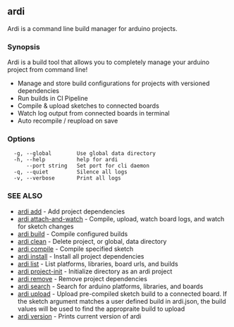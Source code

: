 ## ardi

Ardi is a command line build manager for arduino projects.

### Synopsis


Ardi is a build tool that allows you to completely manage your arduino project from command line!

- Manage and store build configurations for projects with versioned dependencies
- Run builds in CI Pipeline
- Compile & upload sketches to connected boards
- Watch log output from connected boards in terminal
- Auto recompile / reupload on save

### Options

```
  -g, --global        Use global data directory
  -h, --help          help for ardi
      --port string   Set port for cli daemon
  -q, --quiet         Silence all logs
  -v, --verbose       Print all logs
```

### SEE ALSO

* [ardi add](ardi_add.md)	 - Add project dependencies
* [ardi attach-and-watch](ardi_attach-and-watch.md)	 - Compile, upload, watch board logs, and watch for sketch changes
* [ardi build](ardi_build.md)	 - Compile configured builds
* [ardi clean](ardi_clean.md)	 - Delete project, or global, data directory
* [ardi compile](ardi_compile.md)	 - Compile specified sketch
* [ardi install](ardi_install.md)	 - Install all project dependencies
* [ardi list](ardi_list.md)	 - List platforms, libraries, board urls, and builds
* [ardi project-init](ardi_project-init.md)	 - Initialize directory as an ardi project
* [ardi remove](ardi_remove.md)	 - Remove project dependencies
* [ardi search](ardi_search.md)	 - Search for arduino platforms, libraries, and boards
* [ardi upload](ardi_upload.md)	 - Upload pre-compiled sketch build to a connected board. If the sketch argument matches a user defined build in ardi.json, the build values will be used to find the appropraite build to upload
* [ardi version](ardi_version.md)	 - Prints current version of ardi

